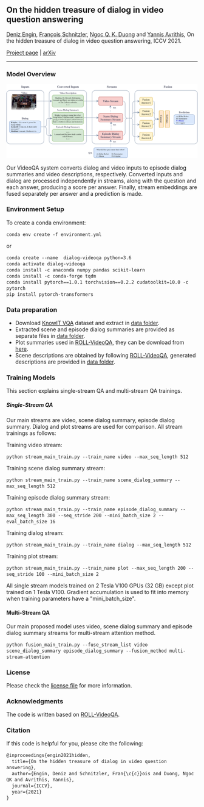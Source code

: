 ## On the hidden treasure of dialog in video question answering

[Deniz Engin](https://engindeniz.github.io/), [François Schnitzler](https://sites.google.com/site/francoisschnitzler/), [Ngoc Q. K. Duong](https://www.interdigital.com/talent/?id=88) and [Yannis Avrithis](https://avrithis.net/), On the hidden treasure of dialog in video question answering, ICCV 2021. 

[Project page](https://engindeniz.github.io/dialogsummary-videoqa) | [arXiv](https://arxiv.org/abs/2103.14517)

---
### Model Overview
![Model](images/model.png?raw=true)


Our VideoQA system converts dialog and video inputs to episode dialog summaries and video descriptions, respectively. Converted inputs and dialog are processed independently in streams, along with the question and each answer,
producing a score per answer. Finally, stream embeddings are fused separately per answer and a prediction is made.


### Environment Setup

To create a conda environment: 
````
conda env create -f environment.yml
````

or

````
conda create --name  dialog-videoqa python=3.6
conda activate dialog-videoqa
conda install -c anaconda numpy pandas scikit-learn
conda install -c conda-forge tqdm
conda install pytorch==1.0.1 torchvision==0.2.2 cudatoolkit=10.0 -c pytorch
pip install pytorch-transformers
````

### Data preparation
* Download [KnowIT VQA](https://knowit-vqa.github.io/) dataset and extract in [data folder](data).
* Extracted scene and episode dialog summaries are provided as separate files in [data folder](data).
* Plot summaries used in [ROLL-VideoQA](https://arxiv.org/pdf/2007.08751.pdf), they can be download from [here](https://github.com/noagarcia/ROLL-VideoQA/blob/master/Data/knowledge_base/tbbt_summaries.csv).
* Scene descriptions are obtained by following [ROLL-VideoQA](https://github.com/noagarcia/ROLL-VideoQA), generated descriptions are provided in [data folder](data).

### Training Models 

This section explains single-stream QA and multi-stream QA trainings.

##### Single-Stream QA

Our main streams are video, scene dialog summary, episode dialog summary. Dialog and plot streams are used for comparison. All stream trainings as follows: 

Training video stream:
```
python stream_main_train.py --train_name video --max_seq_length 512
```
Training scene dialog summary stream:
```
python stream_main_train.py --train_name scene_dialog_summary --max_seq_length 512
```
Training episode dialog summary stream:
```
python stream_main_train.py --train_name episode_dialog_summary --max_seq_length 300 --seq_stride 200 --mini_batch_size 2 --eval_batch_size 16 
```
Training dialog stream:
```
python stream_main_train.py --train_name dialog --max_seq_length 512

```
Training plot stream:
```
python stream_main_train.py --train_name plot --max_seq_length 200 --seq_stride 100 --mini_batch_size 2
```

All single stream models trained on 2 Tesla V100 GPUs (32 GB) except plot trained on 1 Tesla V100.
Gradient accumulation is used to fit into memory when training parameters have a "mini_batch_size".

#### Multi-Stream QA

Our main proposed model uses video, scene dialog summary and episode dialog summary streams for multi-stream attention method.
``` 
python fusion_main_train.py --fuse_stream_list video scene_dialog_summary episode_dialog_summary --fusion_method multi-stream-attention
```

### License

Please check the [license file](license.txt) for more information. 

### Acknowledgments

The code is written based on <a href="https://github.com/noagarcia/ROLL-VideoQA" target="_blank">ROLL-VideoQA</a>. 

### Citation

If this code is helpful for you, please cite the following: 

````
@inproceedings{engin2021hidden,
  title={On the hidden treasure of dialog in video question answering},
  author={Engin, Deniz and Schnitzler, Fran{\c{c}}ois and Duong, Ngoc QK and Avrithis, Yannis},
  journal={ICCV},
  year={2021}
}

````
